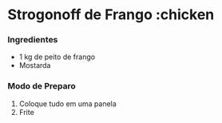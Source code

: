 # Strogonoff de Frango :chicken

### Ingredientes

 - 1 kg de peito de frango
 - Mostarda

### Modo de Preparo

1. Coloque tudo em uma panela
2. Frite
